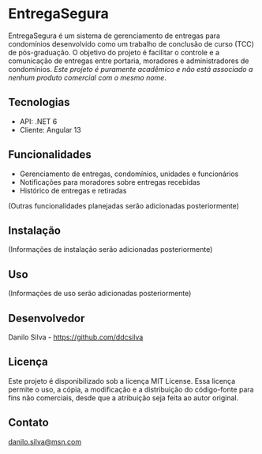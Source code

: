 EntregaSegura
===================

EntregaSegura é um sistema de gerenciamento de entregas para condomínios desenvolvido como um trabalho de conclusão de curso (TCC) de pós-graduação. O objetivo do projeto é facilitar o controle e a comunicação de entregas entre portaria, moradores e administradores de condomínios. *Este projeto é puramente acadêmico e não está associado a nenhum produto comercial com o mesmo nome*.

Tecnologias
-----------
- API: .NET 6
- Cliente: Angular 13

Funcionalidades
---------------
- Gerenciamento de entregas, condomínios, unidades e funcionários
- Notificações para moradores sobre entregas recebidas
- Histórico de entregas e retiradas

(Outras funcionalidades planejadas serão adicionadas posteriormente)

Instalação
----------
(Informações de instalação serão adicionadas posteriormente)

Uso
---
(Informações de uso serão adicionadas posteriormente)

Desenvolvedor
-------------
Danilo Silva - https://github.com/ddcsilva

Licença
-------
Este projeto é disponibilizado sob a licença MIT License. Essa licença permite o uso, a cópia, a modificação e a distribuição do código-fonte para fins não comerciais, desde que a atribuição seja feita ao autor original.

Contato
-------
danilo.silva@msn.com
